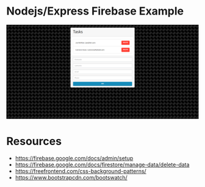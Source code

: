 # Nodejs/Express Firebase Example

![](./docs/screenshot.png)

# Resources
- https://firebase.google.com/docs/admin/setup
- https://firebase.google.com/docs/firestore/manage-data/delete-data
- https://freefrontend.com/css-background-patterns/
- https://www.bootstrapcdn.com/bootswatch/
